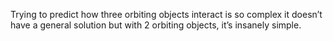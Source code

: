 Trying to predict how three orbiting objects interact is so complex it doesn’t have a general solution but with 2 orbiting objects, it’s insanely simple.